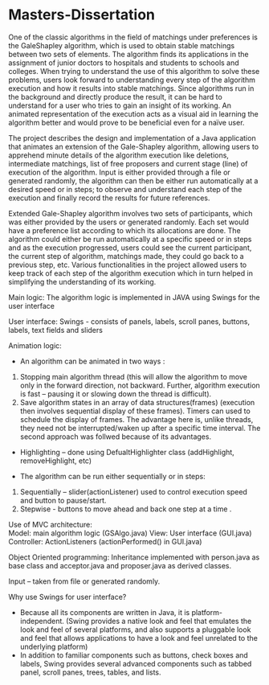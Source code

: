 # Masters-Dissertation
One of the classic algorithms in the field of matchings under preferences is the GaleShapley algorithm, which is used to obtain stable matchings between two sets of elements. 
The algorithm finds its applications in the assignment of junior doctors to hospitals and students to schools and colleges. 
When trying to understand the use of this algorithm to solve these problems, users look forward to understanding every step of the algorithm execution and how it results into stable matchings. 
Since algorithms run in the background and directly produce the result, it can be hard to understand for a user who tries to gain an insight of its working. 
An animated representation of the execution acts as a visual aid in learning the algorithm better and would prove to be beneficial even for a naïve user.  

The project describes the design and implementation of a Java application that animates an extension of the Gale-Shapley algorithm, allowing users to apprehend minute details of the algorithm execution like deletions, intermediate matchings, list of free proposers and current stage (line) of execution of the algorithm. 
Input is either provided through a file or generated randomly, the algorithm can then be either run automatically at a desired speed or in steps; to observe and understand each step of the execution and finally record the results for future references. 

Extended Gale-Shapley algorithm involves two sets of participants, which was either provided by the users or generated randomly. 
Each set would have a preference list according to which its allocations are done. 
The algorithm could either be run automatically at a specific speed or in steps and as the execution progressed, users could see the current participant, the current step of algorithm, matchings made, they could go back to a previous step, etc. 
Various functionalities in the project allowed users to keep track of each step of the algorithm execution which in turn helped in simplifying the understanding of its working.

Main logic:
The algorithm logic is implemented in JAVA using Swings for the user interface

User interface:
Swings - consists of panels, labels, scroll panes, buttons, labels, text fields and sliders

Animation logic:
- An algorithm can be animated in two ways : 
1. Stopping main algorithm thread (this will allow the algorithm to move only in the forward direction, not backward. Further, algorithm execution is fast – pausing it or slowing down the thread is difficult).
2. Save algorithm states in an array of data structures(frames) (execution then involves sequential display of these frames).
Timers can used to schedule the display of frames. The advantage here is, unlike threads, they need not be interrupted/waken up after a specific time interval.
The second approach was follwed because of its advantages.

-	Highlighting – done using DefualtHighlighter class (addHighlight, removeHighlight, etc)

- The algorithm can be run either sequentially or in steps: 
1.	Sequentially – slider(actionListener) used to control execution speed and button to pause/start.
2.	Stepwise -  buttons to move ahead and back one step at a time .

Use of MVC architecture:                                                 
Model: main algorithm logic (GSAlgo.java)
View: User interface (GUI.java)
Controller: ActionListeners (actionPerformed() in GUI.java)

Object Oriented programming:
Inheritance implemented with person.java as base class and acceptor.java and proposer.java as derived classes.

Input – taken from file or generated randomly.

Why use Swings for user interface?
-	Because all its components are written in Java, it is platform-independent. 
(Swing provides a native look and feel that emulates the look and feel of several platforms, and also supports a pluggable look and feel that allows applications to have a look and feel unrelated to the underlying platform)
-	In addition to familiar components such as buttons, check boxes and labels, Swing provides several advanced components such as tabbed panel, scroll panes, trees, tables, and lists.


